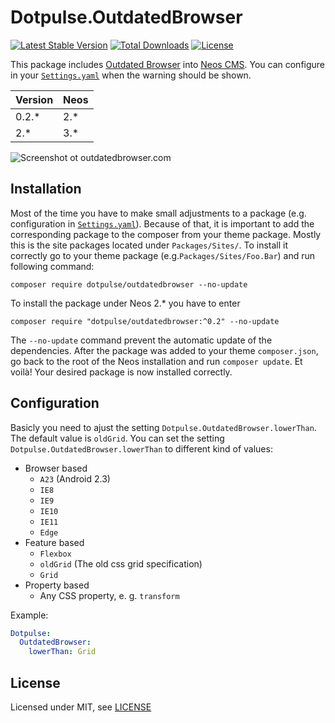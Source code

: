 # Dotpulse.OutdatedBrowser

[![Latest Stable Version](https://poser.pugx.org/dotpulse/outdatedbrowser/v/stable)](https://packagist.org/packages/dotpulse/outdatedbrowser)
[![Total Downloads](https://poser.pugx.org/dotpulse/outdatedbrowser/downloads)](https://packagist.org/packages/dotpulse/outdatedbrowser)
[![License](https://poser.pugx.org/dotpulse/outdatedbrowser/license)](https://packagist.org/packages/dotpulse/outdatedbrowser)

This package includes [Outdated Browser](http://outdatedbrowser.com/) into [Neos CMS](https://www.neos.io). You can configure in your [`Settings.yaml`](Configuration/Settings.yaml) when the warning should be shown.

| Version | Neos   |
|---------|--------|
| 0.2.*   | 2.*    |
| 2.*     | 3.*    |

![Screenshot ot outdatedbrowser.com](https://user-images.githubusercontent.com/4510166/36903094-e575156a-1e2c-11e8-8cd1-acc375c451a7.png)

## Installation

Most of the time you have to make small adjustments to a package (e.g. configuration in [`Settings.yaml`](Configuration/Settings.yaml)). Because of that, it is important to add the corresponding package to the composer from your theme package. Mostly this is the site packages located under `Packages/Sites/`. To install it correctly go to your theme package (e.g.`Packages/Sites/Foo.Bar`) and run following command:
```
composer require dotpulse/outdatedbrowser --no-update
```

To install the package under Neos 2.* you have to enter
```
composer require "dotpulse/outdatedbrowser:^0.2" --no-update
```

The `--no-update` command prevent the automatic update of the dependencies. After the package was added to your theme `composer.json`, go back to the root of the Neos installation and run `composer update`. Et voilà! Your desired package is now installed correctly.

## Configuration

Basicly you need to ajust the setting `Dotpulse.OutdatedBrowser.lowerThan`. The default value is `oldGrid`.
You can set the setting `Dotpulse.OutdatedBrowser.lowerThan` to different kind of values:

* Browser based
   * `A23` (Android 2.3)
   * `IE8`
   * `IE9`
   * `IE10`
   * `IE11`
   * `Edge`
* Feature based
   * `Flexbox`
   * `oldGrid` (The old css grid specification)
   * `Grid`
* Property based
   * Any CSS property, e. g. `transform`

Example: 

```yaml
Dotpulse:
  OutdatedBrowser:
    lowerThan: Grid
```


## License

Licensed under MIT, see [LICENSE](LICENSE)
